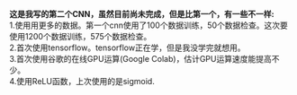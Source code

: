 **这是我写的第二个CNN，虽然目前尚未完成，但是比第一个，有一些不一样:<br>**
1.使用用更多的数据。第一个cnn使用了100个数据训练，50个数据检查。这次要使用1200个数据训练，575个数据检查。<br>
2.首次使用tensorflow。tensorflow正在学，但是我没学完就想用。<br>
3.首次使用谷歌的在线GPU运算(Google Colab)，估计GPU运算速度能提高不少。<br>
4.使用ReLU函数，上次使用的是sigmoid.<br>
